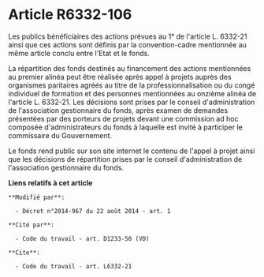 # Article R6332-106

Les publics bénéficiaires des actions prévues au 1° de l'article L. 6332-21 ainsi que ces actions sont définis par la
convention-cadre mentionnée au même article conclu entre l'Etat et le fonds. 

La répartition des fonds destinés au financement des actions mentionnées au premier alinéa peut être réalisée après appel à
projets auprès des organismes paritaires agréés au titre de la professionnalisation ou du congé individuel de formation et
des personnes mentionnées au onzième alinéa de l'article L. 6332-21. Les décisions sont prises par le conseil
d'administration de l'association gestionnaire du fonds, après examen de demandes présentées par des porteurs de projets
devant une commission ad hoc composée d'administrateurs du fonds à laquelle est invité à participer le commissaire du
Gouvernement. 

Le fonds rend public sur son site internet le contenu de l'appel à projet ainsi que les décisions de répartition prises par
le conseil d'administration de l'association gestionnaire du fonds.

**Liens relatifs à cet article**

	**Modifié par**:

	  - Décret n°2014-967 du 22 août 2014 - art. 1

	**Cité par**:

	  - Code du travail - art. D1233-50 (VD)

	**Cite**:

	  - Code du travail - art. L6332-21
